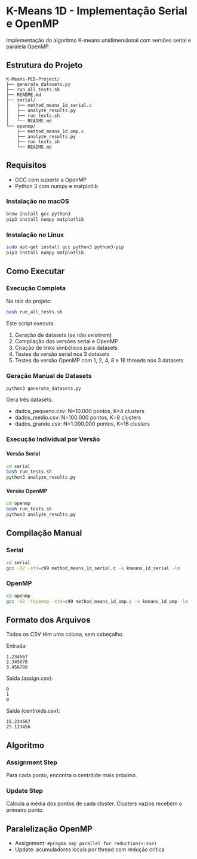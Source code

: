 # K-Means 1D - Implementação Serial e OpenMP

Implementação do algoritmo K-means unidimensional com versões serial e paralela OpenMP.

## Estrutura do Projeto

```
K-Means-PCD-Project/
├── generate_datasets.py
├── run_all_tests.sh
├── README.md
├── serial/
│   ├── method_means_1d_serial.c
│   ├── analyze_results.py
│   ├── run_tests.sh
│   └── README.md
└── openmp/
    ├── method_means_1d_omp.c
    ├── analyze_results.py
    ├── run_tests.sh
    └── README.md
```

## Requisitos

- GCC com suporte a OpenMP
- Python 3 com numpy e matplotlib

### Instalação no macOS

```bash
brew install gcc python3
pip3 install numpy matplotlib
```

### Instalação no Linux

```bash
sudo apt-get install gcc python3 python3-pip
pip3 install numpy matplotlib
```

## Como Executar

### Execução Completa

Na raiz do projeto:

```bash
bash run_all_tests.sh
```

Este script executa:
1. Geração de datasets (se não existirem)
2. Compilação das versões serial e OpenMP
3. Criação de links simbólicos para datasets
4. Testes da versão serial nos 3 datasets
5. Testes da versão OpenMP com 1, 2, 4, 8 e 16 threads nos 3 datasets

### Geração Manual de Datasets

```bash
python3 generate_datasets.py
```

Gera três datasets:
- dados_pequeno.csv: N=10.000 pontos, K=4 clusters
- dados_medio.csv: N=100.000 pontos, K=8 clusters
- dados_grande.csv: N=1.000.000 pontos, K=16 clusters

### Execução Individual por Versão

#### Versão Serial

```bash
cd serial
bash run_tests.sh
python3 analyze_results.py
```

#### Versão OpenMP

```bash
cd openmp
bash run_tests.sh
python3 analyze_results.py
```

## Compilação Manual

### Serial

```bash
cd serial
gcc -O2 -std=c99 method_means_1d_serial.c -o kmeans_1d_serial -lm
```

### OpenMP

```bash
cd openmp
gcc -O2 -fopenmp -std=c99 method_means_1d_omp.c -o kmeans_1d_omp -lm
```

## Formato dos Arquivos

Todos os CSV têm uma coluna, sem cabeçalho.

Entrada:
```
1.234567
2.345678
3.456789
```

Saída (assign.csv):
```
0
1
0
```

Saída (centroids.csv):
```
15.234567
25.123456
```

## Algoritmo

### Assignment Step
Para cada ponto, encontra o centróide mais próximo.

### Update Step
Calcula a média dos pontos de cada cluster.
Clusters vazios recebem o primeiro ponto.


## Paralelização OpenMP

- Assignment: `#pragma omp parallel for reduction(+:sse)`
- Update: acumuladores locais por thread com redução crítica


